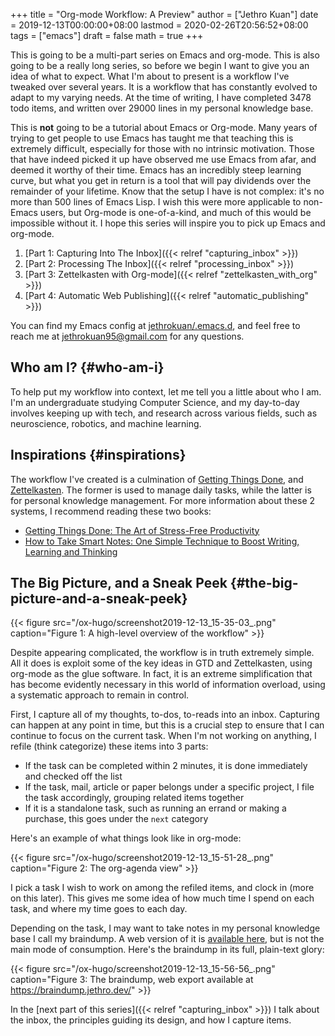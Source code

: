 +++
title = "Org-mode Workflow: A Preview"
author = ["Jethro Kuan"]
date = 2019-12-13T00:00:00+08:00
lastmod = 2020-02-26T20:56:52+08:00
tags = ["emacs"]
draft = false
math = true
+++

This is going to be a multi-part series on Emacs and org-mode. This is
also going to be a really long series, so before we begin I want to
give you an idea of what to expect. What I'm about to present is a
workflow I've tweaked over several years. It is a workflow that has
constantly evolved to adapt to my varying needs. At the time of
writing, I have completed 3478 todo items, and written over 29000
lines in my personal knowledge base.

This is **not** going to be a tutorial about Emacs or Org-mode. Many
years of trying to get people to use Emacs has taught me that teaching
this is extremely difficult, especially for those with no intrinsic
motivation. Those that have indeed picked it up have observed me use
Emacs from afar, and deemed it worthy of their time. Emacs has an
incredibly steep learning curve, but what you get in return is a tool
that will pay dividends over the remainder of your lifetime. Know that
the setup I have is not complex: it's no more than 500 lines of Emacs
Lisp. I wish this were more applicable to non-Emacs users, but
Org-mode is one-of-a-kind, and much of this would be impossible
without it. I hope this series will inspire you to pick up Emacs and
org-mode.

1.  [Part 1: Capturing Into The Inbox]({{< relref "capturing_inbox" >}})
2.  [Part 2: Processing The Inbox]({{< relref "processing_inbox" >}})
3.  [Part 3: Zettelkasten with Org-mode]({{< relref "zettelkasten_with_org" >}})
4.  [Part 4: Automatic Web Publishing]({{< relref "automatic_publishing" >}})

You can find my Emacs config at [jethrokuan/.emacs.d](https://github.com/jethrokuan/.emacs.d/), and feel free to
reach me at [jethrokuan95@gmail.com](mailto:jethrokuan95@gmail.com) for any questions.


## Who am I? {#who-am-i}

To help put my workflow into context, let me tell you a little about
who I am. I'm an undergraduate studying Computer Science, and my
day-to-day involves keeping up with tech, and research across various
fields, such as neuroscience, robotics, and machine learning.


## Inspirations {#inspirations}

The workflow I've created is a culmination of [Getting Things Done](https://www.goodreads.com/book/show/1633.Getting%5FThings%5FDone), and
[Zettelkasten](https://zettelkasten.de/). The former is used to manage daily tasks, while the
latter is for personal knowledge management. For more information
about these 2 systems, I recommend reading these two books:

-   [Getting Things Done: The Art of Stress-Free Productivity](https://www.goodreads.com/book/show/1633.Getting%5FThings%5FDone)
-   [How to Take Smart Notes: One Simple Technique to Boost Writing,
    Learning and Thinking](https://www.goodreads.com/book/show/34507927-how-to-take-smart-notes)


## The Big Picture, and a Sneak Peek {#the-big-picture-and-a-sneak-peek}

{{< figure src="/ox-hugo/screenshot2019-12-13_15-35-03_.png" caption="Figure 1: A high-level overview of the workflow" >}}

Despite appearing complicated, the workflow is in truth extremely
simple. All it does is exploit some of the key ideas in GTD and
Zettelkasten, using org-mode as the glue software. In fact, it is an
extreme simplification that has become evidently necessary in this
world of information overload, using a systematic approach to remain
in control.

First, I capture all of my thoughts, to-dos, to-reads into an inbox.
Capturing can happen at any point in time, but this is a crucial step
to ensure that I can continue to focus on the current task. When I'm
not working on anything, I refile (think categorize) these items
into 3 parts:

-   If the task can be completed within 2 minutes, it is done
    immediately and checked off the list
-   If the task, mail, article or paper belongs under a specific
    project, I file the task accordingly, grouping related items together
-   If it is a standalone task, such as running an errand or making a
    purchase, this goes under the `next` category

Here's an example of what things look like in org-mode:

{{< figure src="/ox-hugo/screenshot2019-12-13_15-51-28_.png" caption="Figure 2: The org-agenda view" >}}

I pick a task I wish to work on among the refiled items, and clock in
(more on this later). This gives me some idea of how much time I spend
on each task, and where my time goes to each day.

Depending on the task, I may want to take notes in my personal
knowledge base I call my braindump. A web version of it is [available
here](https://braindump.jethro.dev/), but is not the main mode of consumption. Here's the braindump in
its full, plain-text glory:

{{< figure src="/ox-hugo/screenshot2019-12-13_15-56-56_.png" caption="Figure 3: The braindump, web export available at <https://braindump.jethro.dev/>" >}}

In the [next part of this series]({{< relref "capturing_inbox" >}}) I talk about the inbox, the principles
guiding its design, and how I capture items.

